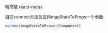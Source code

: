 精简版 react-redux

目前connect方法仅支持mapStateToProps一个参数

```javascript
connect(mapStateToProps)(Component)
```

